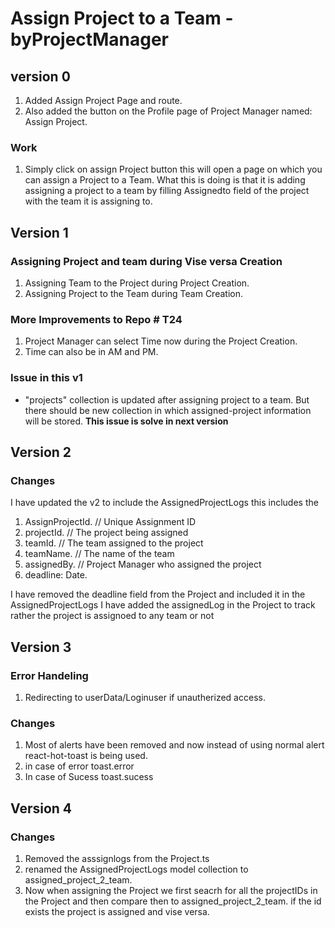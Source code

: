 # Assign Project to a Team - byProjectManager

## version 0

1. Added Assign Project Page and route.
2. Also added the button on the Profile page of Project Manager named: Assign Project.

### Work

1.  Simply click on assign Project button this will open a page on which you can assign a Project to a Team.
    What this is doing is that it is adding assigning a project to a team by filling Assignedto field of the project with the team it is assigning to.

## Version 1

### Assigning Project and team during Vise versa Creation

1. Assigning Team to the Project during Project Creation.
2. Assigning Project to the Team during Team Creation.

### More Improvements to Repo # T24

1. Project Manager can select Time now during the Project Creation.
2. Time can also be in AM and PM.

### Issue in this v1

- "projects" collection is updated after assigning project to a team. But there should be new collection in which assigned-project information will be stored. **This issue is solve in next version**
## Version 2

### Changes

I have updated the v2 to include the AssignedProjectLogs
this includes the

1.  AssignProjectId. // Unique Assignment ID
2.  projectId. // The project being assigned
3.  teamId. // The team assigned to the project
4.  teamName. // The name of the team
5.  assignedBy. // Project Manager who assigned the project
6.  deadline: Date.

I have removed the deadline field from the Project and included it in the AssignedProjectLogs
I have added the assignedLog in the Project to track rather the project is assignoed to any team or not
## Version 3

### Error Handeling

1. Redirecting to userData/Loginuser if unautherized access.

### Changes

1. Most of alerts have been removed and now instead of using normal alert react-hot-toast is being used.
2. in case of error toast.error
3. In case of Sucess toast.sucess
## Version 4

### Changes

1. Removed the asssignlogs from the Project.ts
2. renamed the AssignedProjectLogs model collection to assigned_project_2_team.
3. Now when assigning the Project we first seacrh for all the projectIDs in the Project and then compare then to assigned_project_2_team. if the id exists the project is assigned and vise versa.

